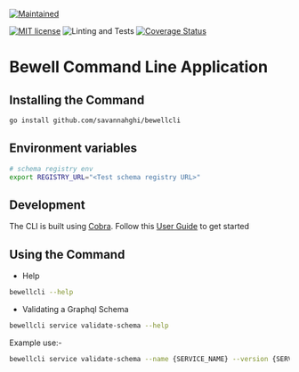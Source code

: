 [![Maintained](https://img.shields.io/badge/Maintained-Actively-informational.svg?style=for-the-badge)](https://shields.io/) 

[![MIT license](https://img.shields.io/badge/license-MIT-brightgreen.svg)](https://opensource.org/licenses/MIT)  ![Linting and Tests](https://github.com/savannahghi/bewellcli/actions/workflows/ci.yml/badge.svg)  [![Coverage Status](https://coveralls.io/repos/github/savannahghi/bewellcli/badge.svg?branch=master)](https://coveralls.io/github/savannahghi/bewellcli?branch=master)

# Bewell Command Line Application

## Installing the Command

```bash
go install github.com/savannahghi/bewellcli
```

## Environment variables

```bash
# schema registry env
export REGISTRY_URL="<Test schema registry URL>"
```

## Development

The CLI is built using [Cobra](https://github.com/spf13/cobra). Follow this [User Guide](https://github.com/spf13/cobra/blobmaster/user_guide.md) to get started

## Using the Command

- Help

```bash
bewellcli --help
```

- Validating a Graphql Schema

```bash
bewellcli service validate-schema --help
```

Example use:-

```bash
bewellcli service validate-schema --name {SERVICE_NAME} --version {SERVICE_VERSION} --dir {SCHEMA_DIR}
```
